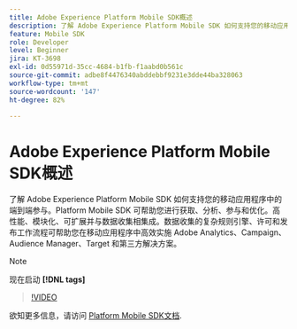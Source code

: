 ```yaml
---
title: Adobe Experience Platform Mobile SDK概述
description: 了解 Adobe Experience Platform Mobile SDK 如何支持您的移动应用程序中的端到端参与。Platform Mobile SDK 可帮助您进行获取、分析、参与和优化。高性能、模块化、可扩展并与数据收集相集成。数据收集的复杂规则引擎、许可和发布工作流程可帮助您在移动应用程序中高效实施 Adobe Analytics、Campaign、Audience Manager、Target 和第三方解决方案。
feature: Mobile SDK
role: Developer
level: Beginner
jira: KT-3698
exl-id: 0d55971d-35cc-4684-b1fb-f1aabd0b561c
source-git-commit: adbe8f4476340abddebbf9231e3dde44ba328063
workflow-type: tm+mt
source-wordcount: '147'
ht-degree: 82%

---
```


# Adobe Experience Platform Mobile SDK概述

了解 Adobe Experience Platform Mobile SDK 如何支持您的移动应用程序中的端到端参与。Platform Mobile SDK 可帮助您进行获取、分析、参与和优化。高性能、模块化、可扩展并与数据收集相集成。数据收集的复杂规则引擎、许可和发布工作流程可帮助您在移动应用程序中高效实施 Adobe Analytics、Campaign、Audience Manager、Target 和第三方解决方案。

>[!NOTE]
>
> 现在启动 **[!DNL tags]**

>[!VIDEO](https://video.tv.adobe.com/v/28948?quality=12&learn=on)

欲知更多信息，请访问 [Platform Mobile SDK文档](https://developer.adobe.com/client-sdks/documentation/).
